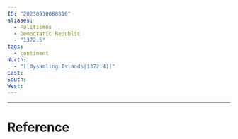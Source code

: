 ```yaml
---
ID: "20230910080816"
aliases:
  - Politismós
  - Democratic Republic
  - "1372.5"
tags:
  - continent
North:
  - "[[Øysamling Islands|1372.4]]"
East: 
South: 
West:
---
```



---

# Reference